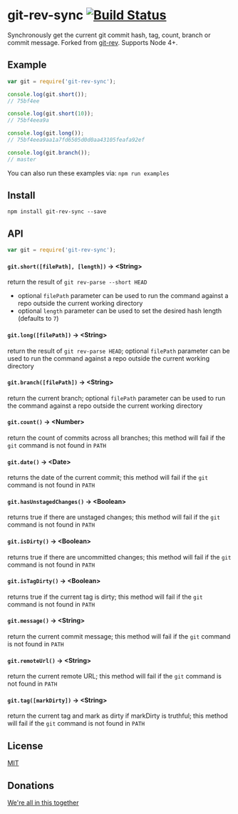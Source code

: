 git-rev-sync [![Build Status](https://travis-ci.org/kurttheviking/git-rev-sync-js.svg?branch=master)](https://travis-ci.org/kurttheviking/git-rev-sync-js)
============

Synchronously get the current git commit hash, tag, count, branch or commit message. Forked from [git-rev](https://github.com/tblobaum/git-rev). Supports Node 4+.


## Example

```js
var git = require('git-rev-sync');

console.log(git.short());
// 75bf4ee

console.log(git.short(10));
// 75bf4eea9a

console.log(git.long());
// 75bf4eea9aa1a7fd6505d0d0aa43105feafa92ef

console.log(git.branch());
// master
```

You can also run these examples via: `npm run examples`


## Install

`npm install git-rev-sync --save`


## API

``` js
var git = require('git-rev-sync');
```

#### `git.short([filePath], [length])` &rarr; &lt;String&gt;

return the result of `git rev-parse --short HEAD`

- optional `filePath` parameter can be used to run the command against a repo outside the current working directory
- optional `length` parameter can be used to set the desired hash length (defaults to `7`)

#### `git.long([filePath])` &rarr; &lt;String&gt;

return the result of `git rev-parse HEAD`; optional `filePath` parameter can be used to run the command against a repo outside the current working directory

#### `git.branch([filePath])` &rarr; &lt;String&gt;

return the current branch; optional `filePath` parameter can be used to run the command against a repo outside the current working directory

#### `git.count()` &rarr; &lt;Number&gt;

return the count of commits across all branches; this method will fail if the `git` command is not found in `PATH`

#### `git.date()` &rarr; &lt;Date&gt;

returns the date of the current commit; this method will fail if the `git` command is not found in `PATH`

#### `git.hasUnstagedChanges()` &rarr; &lt;Boolean&gt;

returns true if there are unstaged changes; this method will fail if the `git` command is not found in `PATH`

#### `git.isDirty()` &rarr; &lt;Boolean&gt;

returns true if there are uncommitted changes; this method will fail if the `git` command is not found in `PATH`

#### `git.isTagDirty()` &rarr; &lt;Boolean&gt;

returns true if the current tag is dirty; this method will fail if the `git` command is not found in `PATH`

#### `git.message()` &rarr; &lt;String&gt;

return the current commit message; this method will fail if the `git` command is not found in `PATH`

#### `git.remoteUrl()` &rarr; &lt;String&gt;

return the current remote URL; this method will fail if the `git` command is not found in `PATH`

#### `git.tag([markDirty])` &rarr; &lt;String&gt;

return the current tag and mark as dirty if markDirty is truthful; this method will fail if the `git` command is not found in `PATH`


## License

[MIT](https://github.com/kurttheviking/git-rev-sync/blob/master/LICENSE)


## Donations

[We're all in this together](https://cash.me/$kurttheviking)
